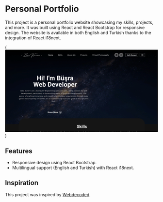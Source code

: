 # Personal Portfolio

This project is a personal portfolio website showcasing my skills, projects, and more. It was built using React and React Bootstrap for responsive design. The website is available in both English and Turkish thanks to the integration of React i18next.

(![Screenshot of the homepage](./src/assets/img/home.png))

## Features

- Responsive design using React Bootstrap.
- Multilingual support (English and Turkish) with React i18next.

## Inspiration

This project was inspired by [Webdecoded](https://www.youtube.com/watch?v=hYv6BM2fWd8).
